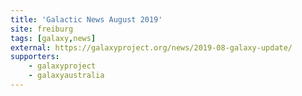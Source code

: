 ```yaml
---
title: 'Galactic News August 2019'
site: freiburg
tags: [galaxy,news]
external: https://galaxyproject.org/news/2019-08-galaxy-update/
supporters:
    - galaxyproject
    - galaxyaustralia
---
```

